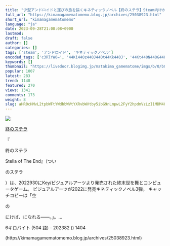 ```yaml
---
title: "少型アンドロイドと運びの旅を描くキネティックノベル【終のステラ】Steam向けが配信開始 まったりきにゲームまとめも"
full_url: "https://kimamagamematomemo.blog.jp/archives/25038923.html"
short_url: "kimamagamematomemo"
language: "ja"
date: 2023-09-28T21:00:08+0900
lastmod: 
draft: false
author: []
categories: []
tags: ['steam', 'アンドロイド', 'キネティックノベル']
encoded_tags: ['c3RlYW0=', '44Ki44Oz44OJ44Ot44Kk44OJ', '44Kt44ON44OG44Kj44OD44Kv44OO44OZ44Or']
keywords: []
thumbnail: "https://livedoor.blogimg.jp/matakima_gamematome/imgs/b/0/b0f9e6c9-s.jpg"
popular: 1007
latest: 283
trend: 1148
featured: 270
views: 1341
comments: 173
weight: 8
slug: aHR0cHMvL2tpbWFtYWdhbWVtYXRvbWVtby5ibG9nLmpwL2FyY2hpdmVzLzI1MDM4OTIzLmh0bWw=
---
```


![](https://livedoor.blogimg.jp/matakima_gamematome/imgs/b/0/b0f9e6c9-s.jpg)

<div><a title='終のステラ' href='https//ja.wikipedia.org/wiki/%E7%B5%82%E3%81%AE%E3%82%B9%E3%83%86%E3%83%A9' target='_blank'><p>終のステラ</p></a> <p class='searchresult'>『<p>終のステラ</p> Stella of The End』（つい<p>のステラ</p>）は、2022930にKey/ビジュアルアーツより発売された終末世を舞とコンピュータゲーム。 ビジュアルアーツが2022に発売キネティックノベル3弾。 キャッチコピーは「空<p>の</p>にけば、になれる――。」。…</p> <p class='mw-search-result-data'>6キロバイト (504 語) - 202382 () 1404</p></div>

(https//kimamagamematomemo.blog.jp/archives/25038923.html)
